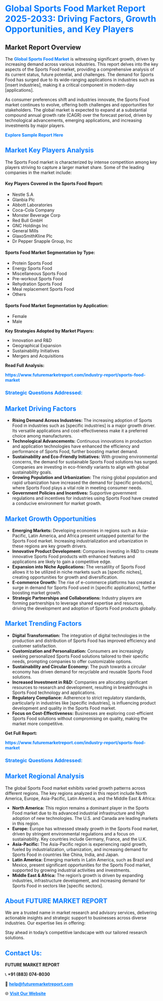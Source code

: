 <h1 style="color: #007BFF;">Global Sports Food Market Report 2025-2033: Driving Factors, Growth Opportunities, and Key Players</h1>

<section id="overview">
<h2>Market Report Overview</h2>
<p>The <a href="https://www.futuremarketreport.com/industry-report/sports-food-market" style="color: #007BFF; text-decoration: none;"><strong>Global Sports Food Market</strong></a> is witnessing significant growth, driven by increasing demand across various industries. This report delves into the key aspects of the Sports Food market, providing a comprehensive analysis of its current status, future potential, and challenges. The demand for Sports Food has surged due to its wide-ranging applications in industries such as [insert industries], making it a critical component in modern-day [applications].</p>
<p>As consumer preferences shift and industries innovate, the Sports Food market continues to evolve, offering both challenges and opportunities for stakeholders. The global market is expected to expand at a substantial compound annual growth rate (CAGR) over the forecast period, driven by technological advancements, emerging applications, and increasing investments by major players.</p>
</section>

<section id="overview">
<p><a href="https://www.futuremarketreport.com/request-sample/reportId=86180" style="color: #007BFF; text-decoration: none;"><strong>Explore Sample Report Here</strong></a></p>
</section>

<section id="key-players">
<h2 style="color: #007BFF;">Market Key Players Analysis</h2>
<p>The Sports Food market is characterized by intense competition among key players striving to capture a larger market share. Some of the leading companies in the market include:</p>
<h4>Key Players Covered in the Sports Food Report:</h4>
<ul><li>Nestle S.A</li><li>Glanbia Plc</li><li>Abbott Laboratories</li><li>Coca-Cola Company</li><li>Monster Beverage Corp</li><li>Red Bull GmbH</li><li>GNC Holdings Inc</li><li>General Mills</li><li>GlaxoSmithKline Plc</li><li>Dr Pepper Snapple Group, Inc</li></ul>
<h4>Sports Food Market Segmentation by Type:</h4>
<ul><li>Protein Sports Food</li><li>Energy Sports Food</li><li>Miscellaneous Sports Food</li><li>Pre-workout Sports Food</li><li>Rehydration Sports Food</li><li>Meal replacement Sports Food</li><li>Others</li></ul>

<h4>Sports Food Market Segmentation by Application:</h4>
<ul><li>Female</li><li>Male</li></ul>
<p><strong>Key Strategies Adopted by Market Players:</strong></p>
<ul>
<li>Innovation and R&D</li>
<li>Geographical Expansion</li>
<li>Sustainability Initiatives</li>
<li>Mergers and Acquisitions</li>
</ul>
</section>

<section>
<p><strong>Read Full Analysis: </strong></p><a href="https://www.futuremarketreport.com/industry-report/sports-food-market" style="color: #007BFF; text-decoration: none;"><strong>https://www.futuremarketreport.com/industry-report/sports-food-market</strong></a>
<h3 style="color: #007BFF;">Strategic Questions Addressed:</h3>
</section>

<section id="driving-factors">
<h2 style="color: #007BFF;">Market Driving Factors</h2>
<ul>
<li><strong>Rising Demand Across Industries:</strong> The increasing adoption of Sports Food in industries such as [specific industries] is a major growth driver. Its versatile applications and cost-effectiveness make it a preferred choice among manufacturers.</li>
<li><strong>Technological Advancements:</strong> Continuous innovations in production and application technologies have enhanced the efficiency and performance of Sports Food, further boosting market demand.</li>
<li><strong>Sustainability and Eco-Friendly Initiatives:</strong> With growing environmental concerns, the demand for sustainable Sports Food solutions has surged. Companies are investing in eco-friendly variants to align with global sustainability goals.</li>
<li><strong>Growing Population and Urbanization:</strong> The rising global population and rapid urbanization have increased the demand for [specific products], where Sports Food plays a vital role in meeting consumer needs.</li>
<li><strong>Government Policies and Incentives:</strong> Supportive government regulations and incentives for industries using Sports Food have created a conducive environment for market growth.</li>
</ul>
</section>

<section id="growth-opportunities">
<h2 style="color: #007BFF;">Market Growth Opportunities</h2>
<ul>
<li><strong>Emerging Markets:</strong> Developing economies in regions such as Asia-Pacific, Latin America, and Africa present untapped potential for the Sports Food market. Increasing industrialization and urbanization in these regions are key growth drivers.</li>
<li><strong>Innovative Product Development:</strong> Companies investing in R&D to create innovative Sports Food products with enhanced features and applications are likely to gain a competitive edge.</li>
<li><strong>Expansion into Niche Applications:</strong> The versatility of Sports Food allows it to be utilized in niche markets such as [specific niches], creating opportunities for growth and diversification.</li>
<li><strong>E-commerce Growth:</strong> The rise of e-commerce platforms has created a surge in demand for Sports Food used in [specific applications], further boosting market growth.</li>
<li><strong>Strategic Partnerships and Collaborations:</strong> Industry players are forming partnerships to leverage shared expertise and resources, driving the development and adoption of Sports Food products globally.</li>
</ul>
</section>

<section id="trending-factors">
<h2 style="color: #007BFF;">Market Trending Factors</h2>
<ul>
<li><strong>Digital Transformation:</strong> The integration of digital technologies in the production and distribution of Sports Food has improved efficiency and customer satisfaction.</li>
<li><strong>Customization and Personalization:</strong> Consumers are increasingly seeking personalized Sports Food solutions tailored to their specific needs, prompting companies to offer customizable options.</li>
<li><strong>Sustainability and Circular Economy:</strong> The push towards a circular economy has driven demand for recyclable and reusable Sports Food solutions.</li>
<li><strong>Increased Investment in R&D:</strong> Companies are allocating significant resources to research and development, resulting in breakthroughs in Sports Food technology and applications.</li>
<li><strong>Regulatory Compliance:</strong> Adherence to strict regulatory standards, particularly in industries like [specific industries], is influencing product development and quality in the Sports Food market.</li>
<li><strong>Focus on Cost-Effectiveness:</strong> Businesses are exploring cost-efficient Sports Food solutions without compromising on quality, making the market more competitive.</li>
</ul>
</section>

<section>
<p><strong>Get Full Report: </strong></p><a href="https://www.futuremarketreport.com/industry-report/sports-food-market" style="color: #007BFF; text-decoration: none;"><strong>https://www.futuremarketreport.com/industry-report/sports-food-market</strong></a>
<h3 style="color: #007BFF;">Strategic Questions Addressed:</h3>
</section>


<section id="regional-analysis">
<h2 style="color: #007BFF;">Market Regional Analysis</h2>
<p>The global Sports Food market exhibits varied growth patterns across different regions. The key regions analyzed in this report include North America, Europe, Asia-Pacific, Latin America, and the Middle East & Africa:</p>
<ul>
<li><strong>North America:</strong> This region remains a dominant player in the Sports Food market due to its advanced industrial infrastructure and high adoption of new technologies. The U.S. and Canada are leading markets in this region.</li>
<li><strong>Europe:</strong> Europe has witnessed steady growth in the Sports Food market, driven by stringent environmental regulations and a focus on sustainability. Key countries include Germany, France, and the U.K.</li>
<li><strong>Asia-Pacific:</strong> The Asia-Pacific region is experiencing rapid growth, fueled by industrialization, urbanization, and increasing demand for Sports Food in countries like China, India, and Japan.</li>
<li><strong>Latin America:</strong> Emerging markets in Latin America, such as Brazil and Mexico, present significant opportunities for the Sports Food market, supported by growing industrial activities and investments.</li>
<li><strong>Middle East & Africa:</strong> The region’s growth is driven by expanding industries, infrastructure development, and increasing demand for Sports Food in sectors like [specific sectors].</li>
</ul>
</section>

<footer>
<h2 style="color: #007BFF;">About FUTURE MARKET REPORT</h2>
<p>We are a trusted name in market research and advisory services, delivering actionable insights and strategic support to businesses across diverse industries. Our expertise lies in offering:</p>

<p>Stay ahead in today’s competitive landscape with our tailored research solutions.</p>

<h2 style="color: #007BFF;">Contact Us:</h2>
<p><strong>FUTURE MARKET REPORT</strong></p>
<p>📞 <strong>+91 (883) 074-8030</strong></p>
<p>📧 <strong><a href="mailto:help@futuremarketreport.com" style="color: #007BFF;">help@futuremarketreport.com</a></strong></p>
<p>🌐 <strong><a href="https://www.futuremarketreport.com/" style="color: #007BFF;">Visit Our Website</a></strong></p>
</footer>